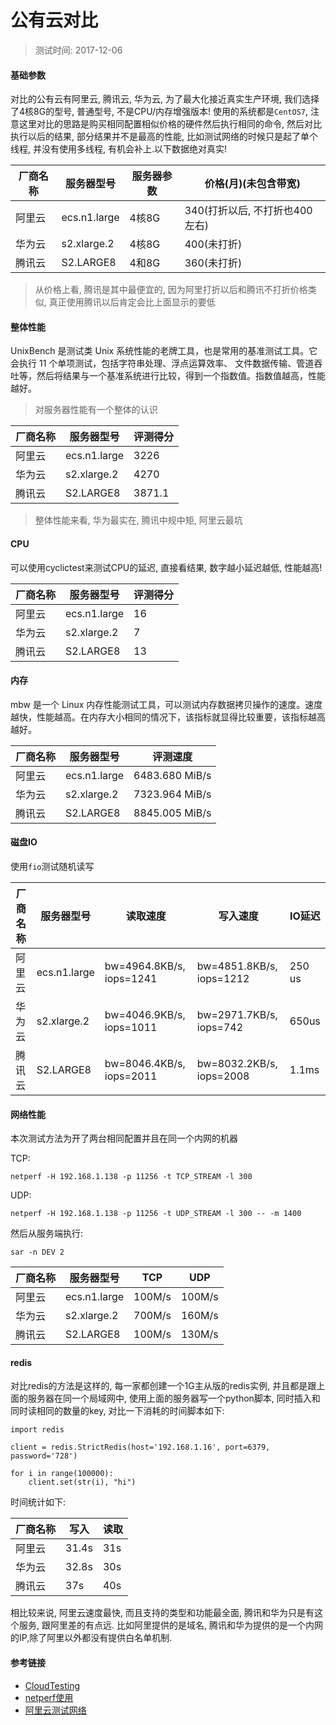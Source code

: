 # 公有云对比


> 测试时间: 2017-12-06

#### 基础参数

对比的公有云有阿里云, 腾讯云, 华为云, 为了最大化接近真实生产环境, 我们选择了4核8G的型号, 普通型号, 不是CPU/内存增强版本! 使用的系统都是`CentOS7`, 注意这里对比的思路是购买相同配置相似价格的硬件然后执行相同的命令, 然后对比执行以后的结果, 部分结果并不是最高的性能, 比如测试网络的时候只是起了单个线程, 并没有使用多线程, 有机会补上.以下数据绝对真实!

| 厂商名称  | 服务器型号 | 服务器参数 | 价格(月)(未包含带宽) |
| -------- | -------- | --- | ---------- |
| 阿里云  | ecs.n1.large | 4核8G  | 340(打折以后, 不打折也400左右) |
| 华为云  | s2.xlarge.2 | 4核8G | 400(未打折) |
| 腾讯云  | S2.LARGE8 | 4和8G | 360(未打折) |

> 从价格上看, 腾讯是其中最便宜的, 因为阿里打折以后和腾讯不打折价格类似, 真正使用腾讯以后肯定会比上面显示的要低

#### 整体性能

UnixBench 是测试类 Unix 系统性能的老牌工具，也是常用的基准测试工具。它会执行 11 个单项测试，包括字符串处理、浮点运算效率、 文件数据传输、管道吞吐等，然后将结果与一个基准系统进行比较，得到一个指数值。指数值越高，性能越好。

> 对服务器性能有一个整体的认识

| 厂商名称  | 服务器型号 | 评测得分 | 
| -------- | -------- | --- |
| 阿里云  | ecs.n1.large | 3226 |
| 华为云  | s2.xlarge.2 | 4270 |
| 腾讯云 | S2.LARGE8 | 3871.1 |

> 整体性能来看, 华为最实在, 腾讯中规中矩, 阿里云最坑

#### CPU

可以使用cyclictest来测试CPU的延迟, 直接看结果, 数字越小延迟越低, 性能越高!

| 厂商名称  | 服务器型号 | 评测得分 | 
| -------- | -------- | --- |
| 阿里云  | ecs.n1.large | 16 |
| 华为云  | s2.xlarge.2 | 7 |
| 腾讯云 | S2.LARGE8 | 13 |

#### 内存

mbw 是一个 Linux 内存性能测试工具，可以测试内存数据拷贝操作的速度。速度越快，性能越高。在内存大小相同的情况下，该指标就显得比较重要，该指标越高越好。

| 厂商名称  | 服务器型号 | 评测速度 | 
| -------- | -------- | --- |
| 阿里云  | ecs.n1.large | 6483.680 MiB/s |
| 华为云  | s2.xlarge.2 | 7323.964 MiB/s |
| 腾讯云 | S2.LARGE8 | 8845.005 MiB/s |

#### 磁盘IO

使用`fio`测试随机读写


| 厂商名称  | 服务器型号 | 读取速度 | 写入速度 | IO延迟 |
| -------- | -------- | --- | --- | --- |
| 阿里云  | ecs.n1.large | bw=4964.8KB/s, iops=1241 | bw=4851.8KB/s, iops=1212 | 250 us|
| 华为云  | s2.xlarge.2 | bw=4046.9KB/s, iops=1011 | bw=2971.7KB/s, iops=742 | 650us |
| 腾讯云 | S2.LARGE8 | bw=8046.4KB/s, iops=2011 | bw=8032.2KB/s, iops=2008 | 1.1ms |


#### 网络性能

本次测试方法为开了两台相同配置并且在同一个内网的机器

TCP:

```
netperf -H 192.168.1.138 -p 11256 -t TCP_STREAM -l 300
```

UDP:

```
netperf -H 192.168.1.138 -p 11256 -t UDP_STREAM -l 300 -- -m 1400
```

然后从服务端执行:

```
sar -n DEV 2
```


| 厂商名称  | 服务器型号 | TCP | UDP |
| -------- | -------- | --- | --- |
| 阿里云  | ecs.n1.large | 100M/s | 100M/s |
| 华为云  | s2.xlarge.2 | 700M/s | 160M/s |
| 腾讯云 | S2.LARGE8 | 100M/s | 130M/s |





#### redis

对比redis的方法是这样的, 每一家都创建一个1G主从版的redis实例, 并且都是跟上面的服务器在同一个局域网中, 使用上面的服务器写一个python脚本, 同时插入和同时读相同的数量的key, 对比一下消耗的时间脚本如下:

```
import redis

client = redis.StrictRedis(host='192.168.1.16', port=6379, password='728')

for i in range(100000):
    client.set(str(i), "hi")
```

时间统计如下:

| 厂商名称  |  写入 | 读取 |
| -------- | --- | --- |
| 阿里云  |   31.4s | 31s |
| 华为云  |  32.8s | 30s|
| 腾讯云 | 37s | 40s |

相比较来说, 阿里云速度最快, 而且支持的类型和功能最全面, 腾讯和华为只是有这个服务, 跟阿里差的有点远. 比如阿里提供的是域名, 腾讯和华为提供的是一个内网的IP,除了阿里以外都没有提供白名单机制.

#### 参考链接

* [CloudTesting](https://github.com/bingjin/CloudTesting/tree/master/test_vm)
* [netperf使用](http://blog.51cto.com/dingtongxue1990/1853714)
* [阿里云测试网络](https://www.alibabacloud.com/help/zh/faq-detail/55757.htm)
